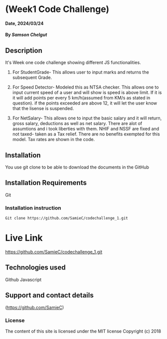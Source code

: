 # (Week1 Code Challenge)

#### Date, 2024/03/24

#### By *Samson Chelgut*

## Description
It's Week one code challenge showing different JS functionalities.
1. For StudentGrade- This allows user to input marks and returns the subsequent Grade.

2. For Speed Detector- Modeled this as NTSA checker.
This allows one to input current speed of a user and will show is speed is above limit. If it is it will add points per every 5 km/h(assumed from KM/s as stated in question). if the points exceeded are above 12, it will let the user know that the lisense is suspended. 

3. For NetSalary- This allows one to input the basic salary and it will return, gross salary, deductions as well as net salary.
    There are alot of assumtions and i took liberties with them. NHIF and NSSF are fixed and not taxed- taken as a Tax relief. 
    There are no benefits exempted for this model.
    Tax rates are shown in the code.



## Installation
You use git clone to be able to download the documents in the GitHub

## Installation Requirements
Git

### Installation instruction
```
Git clone https://github.com/SamieC/codechallenge_1.git

```

# Live Link
https://github.com/SamieC/codechallenge_1.git

## Technologies used

Github
Javascript

## Support and contact details
(https://github.com/SamieC)

### License
The content of this site is licensed under the MIT license
Copyright (c) 2018
